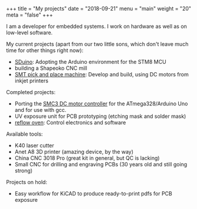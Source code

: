 +++
title = "My projects"
date = "2018-09-21"
menu = "main"
weight = "20"
meta = "false"
+++


I am a developer for embedded systems. I work on hardware as well as on
low-level software.

My current projects (apart from our two little sons, which don't leave much
time for other things right now):

* [SDuino](https://github.com/tenbaht/sduino): Adopting the Arduino environment for the STM8 MCU
* building a Shapeoko CNC mill
* [SMT pick and place machine](https://hackaday.io/project/158261-simple-pick-and-place-head):
  Develop and build, using DC motors from inkjet printers


Completed projects:

* Porting the [SMC3 DC motor controller](https://github.com/tenbaht/servo-motor-controller) for the
  ATmega328/Arduino Uno and for use with gcc.
* UV exposure unit for PCB prototyping (etching mask and solder mask)
* [reflow oven](/tags/reflow-oven/): Control electronics and software


Available tools:

* K40 laser cutter
* Anet A8 3D printer (amazing device, by the way)
* China CNC 3018 Pro (great kit in general, but QC is lacking)
* Small CNC for drilling and engraving PCBs (30 years old and still going
  strong)


Projects on hold:

* Easy workflow for KiCAD to produce ready-to-print pdfs for PCB exposure
